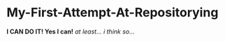 My-First-Attempt-At-Repositorying
=================================
**I CAN DO IT! Yes I can!** *at least... i think so...*

